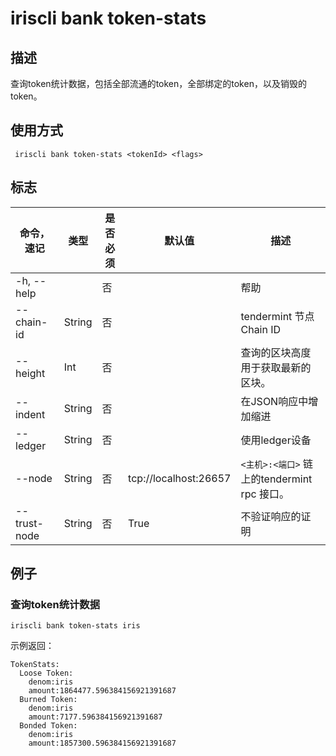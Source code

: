 # iriscli bank token-stats

## 描述

查询token统计数据，包括全部流通的token，全部绑定的token，以及销毁的token。

## 使用方式

```
 iriscli bank token-stats <tokenId> <flags>
```

## 标志

| 命令，速记   | 类型   | 是否必须 | 默认值                | 描述                                      |
| ------------ | ------ | -------- | --------------------- | ----------------------------------------- |
| -h, --help   |        | 否       |                       | 帮助                                      |
| --chain-id   | String | 否       |                       | tendermint 节点Chain ID                     |
| --height     | Int    | 否       |                       | 查询的区块高度用于获取最新的区块。        |
| --indent     | String | 否       |                       | 在JSON响应中增加缩进                      |
| --ledger     | String | 否       |                       | 使用ledger设备                    |
| --node       | String | 否       | tcp://localhost:26657 | `<主机>:<端口>` 链上的tendermint rpc 接口。 |
| --trust-node | String | 否       | True                  | 不验证响应的证明                          |

## 

## 例子

### 查询token统计数据

```
iriscli bank token-stats iris
```

示例返回：

```
TokenStats:
  Loose Token:  
    denom:iris
    amount:1864477.596384156921391687
  Burned Token:
    denom:iris
    amount:7177.596384156921391687
  Bonded Token:  
    denom:iris
    amount:1857300.596384156921391687
```

